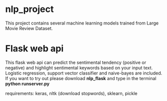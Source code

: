 # nlp_project

This project contains several machine learning models trained from Large Movie Review Dataset.



# Flask web api

This flask web api can predict the sentimental tendency (positive or negative) and highlight sentimental keywords based on your input text. Logistic regression, support vector classifier and naive-bayes are included. If you want to try out please download **nlp_flask** and type in the terminal **python runserver.py**

requirements: keras, nltk (download stopwords), sklearn, pickle
